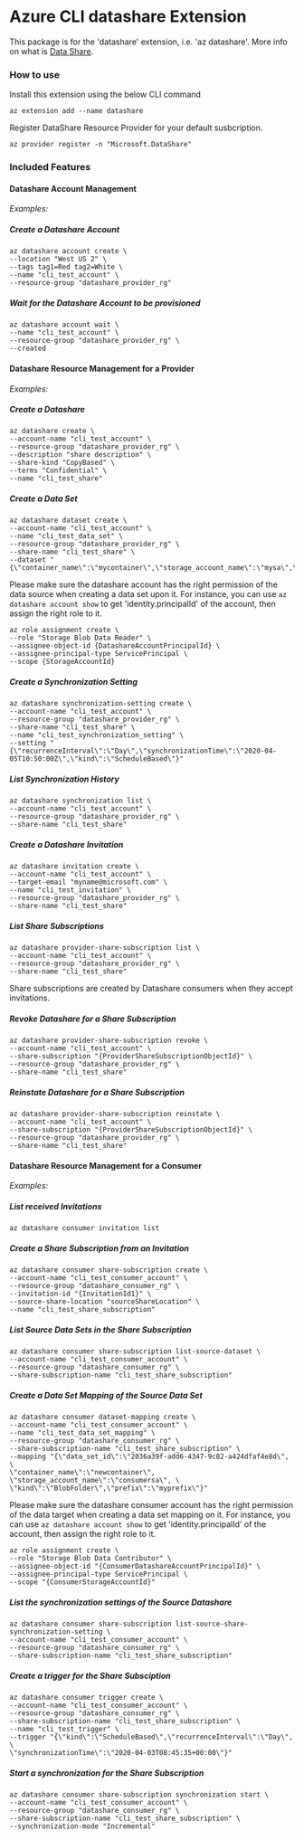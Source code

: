 # Azure CLI datashare Extension #
This package is for the 'datashare' extension, i.e. 'az datashare'. More info on what is [Data Share](https://docs.microsoft.com/azure/data-share/).

### How to use ###
Install this extension using the below CLI command
```
az extension add --name datashare
```

Register DataShare Resource Provider for your default susbcription.
```
az provider register -n "Microsoft.DataShare"
```

### Included Features
#### Datashare Account Management
*Examples:*

##### Create a Datashare Account

```
az datashare account create \
--location "West US 2" \
--tags tag1=Red tag2=White \
--name "cli_test_account" \
--resource-group "datashare_provider_rg"
```

##### Wait for the Datashare Account to be provisioned
```
az datashare account wait \
--name "cli_test_account" \
--resource-group "datashare_provider_rg" \
--created
```

#### Datashare Resource Management for a Provider
*Examples:*

##### Create a Datashare
```
az datashare create \
--account-name "cli_test_account" \
--resource-group "datashare_provider_rg" \
--description "share description" \
--share-kind "CopyBased" \
--terms "Confidential" \
--name "cli_test_share"
```

##### Create a Data Set
```
az datashare dataset create \
--account-name "cli_test_account" \
--name "cli_test_data_set" \
--resource-group "datashare_provider_rg" \
--share-name "cli_test_share" \
--dataset "{\"container_name\":\"mycontainer\",\"storage_account_name\":\"mysa\",\"kind\":\"Container\"}"
```

Please make sure the datashare account has the right permission of the data source when creating a data set upon it.
For instance, you can use `az datashare account show` to get 'identity.principalId' of the account, then assign the right role to it.
```
az role assignment create \
--role "Storage Blob Data Reader" \
--assignee-object-id {DatashareAccountPrincipalId} \
--assignee-principal-type ServicePrincipal \
--scope {StorageAccountId}
```

##### Create a Synchronization Setting
```
az datashare synchronization-setting create \
--account-name "cli_test_account" \
--resource-group "datashare_provider_rg" \
--share-name "cli_test_share" \
--name "cli_test_synchronization_setting" \
--setting "{\"recurrenceInterval\":\"Day\",\"synchronizationTime\":\"2020-04-05T10:50:00Z\",\"kind\":\"ScheduleBased\"}"
```

##### List Synchronization History
```
az datashare synchronization list \
--account-name "cli_test_account" \
--resource-group "datashare_provider_rg" \
--share-name "cli_test_share"
```

##### Create a Datashare Invitation
```
az datashare invitation create \
--account-name "cli_test_account" \
--target-email "myname@microsoft.com" \
--name "cli_test_invitation" \
--resource-group "datashare_provider_rg" \
--share-name "cli_test_share"
```

##### List Share Subscriptions
```
az datashare provider-share-subscription list \
--account-name "cli_test_account" \
--resource-group "datashare_provider_rg" \
--share-name "cli_test_share"
```
Share subscriptions are created by Datashare consumers when they accept invitations.

##### Revoke Datashare for a Share Subscription
```
az datashare provider-share-subscription revoke \
--account-name "cli_test_account" \
--share-subscription "{ProviderShareSubscriptionObjectId}" \
--resource-group "datashare_provider_rg" \
--share-name "cli_test_share"
```

##### Reinstate Datashare for a Share Subscription
```
az datashare provider-share-subscription reinstate \
--account-name "cli_test_account" \
--share-subscription "{ProviderShareSubscriptionObjectId}" \
--resource-group "datashare_provider_rg" \
--share-name "cli_test_share"
```

#### Datashare Resource Management for a Consumer
*Examples:*

##### List received Invitations
```
az datashare consumer invitation list
```

##### Create a Share Subscription from an Invitation
```
az datashare consumer share-subscription create \
--account-name "cli_test_consumer_account" \
--resource-group "datashare_consumer_rg" \
--invitation-id "{InvitationId1}" \
--source-share-location "sourceShareLocation" \
--name "cli_test_share_subscription"
```

##### List Source Data Sets in the Share Subscription
```
az datashare consumer share-subscription list-source-dataset \
--account-name "cli_test_consumer_account" \
--resource-group "datashare_consumer_rg" \
--share-subscription-name "cli_test_share_subscription"
```

##### Create a Data Set Mapping of the Source Data Set
```
az datashare consumer dataset-mapping create \
--account-name "cli_test_consumer_account" \
--name "cli_test_data_set_mapping" \
--resource-group "datashare_consumer_rg" \
--share-subscription-name "cli_test_share_subscription" \
--mapping "{\"data_set_id\":\"2036a39f-add6-4347-9c82-a424dfaf4e8d\", \
\"container_name\":\"newcontainer\", \"storage_account_name\":\"consumersa\", \
\"kind\":\"BlobFolder\",\"prefix\":\"myprefix\"}"
```
Please make sure the datashare consumer account has the right permission of the data target when creating a data set mapping on it. For instance, you can use `az datashare account show` to get 'identity.principalId' of the account, then assign the right role to it.
```
az role assignment create \
--role "Storage Blob Data Contributor" \
--assignee-object-id "{ConsumerDatashareAccountPrincipalId}" \
--assignee-principal-type ServicePrincipal \
--scope "{ConsumerStorageAccountId}"
```

##### List the synchronization settings of the Source Datashare
```
az datashare consumer share-subscription list-source-share-synchronization-setting \
--account-name "cli_test_consumer_account" \
--resource-group "datashare_consumer_rg" \
--share-subscription-name "cli_test_share_subscription"
```

##### Create a trigger for the Share Subsciption
```
az datashare consumer trigger create \
--account-name "cli_test_consumer_account" \
--resource-group "datashare_consumer_rg" \
--share-subscription-name "cli_test_share_subscription" \
--name "cli_test_trigger" \
--trigger "{\"kind\":\"ScheduleBased\",\"recurrenceInterval\":\"Day\", \
\"synchronizationTime\":\"2020-04-03T08:45:35+00:00\"}"
```

##### Start a synchronization for the Share Subscription
```
az datashare consumer share-subscription synchronization start \
--account-name "cli_test_consumer_account" \
--resource-group "datashare_consumer_rg" \
--share-subscription-name "cli_test_share_subscription" \
--synchronization-mode "Incremental"
```
